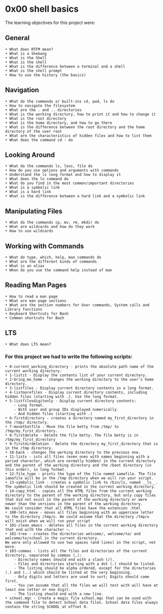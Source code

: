 # **0x00 shell basics** 

The learning objectives for this project were:

## **General** 
	• What does RTFM mean?
	• What is a Shebang
	• What is the Shell
	• What is the shell
	• What is the difference between a terminal and a shell
	• What is the shell prompt
	• How to use the history (the basics)

## **Navigation** 
	• What do the commands or built-ins cd, pwd, ls do
	• How to navigate the filesystem
	• What are the . and .. directories
	• What is the working directory, how to print it and how to change it
	• What is the root directory
	• What is the home directory, and how to go there
	• What is the difference between the root directory and the home directory of the user root
	• What are the characteristics of hidden files and how to list them
	• What does the command cd - do

## **Looking Around**
	• What do the commands ls, less, file do
	• How do you use options and arguments with commands
	• Understand the ls long format and how to display it
	• What does the ln command do
	• What do you find in the most common/important directories
	• What is a symbolic link
	• What is a hard link
	• What is the difference between a hard link and a symbolic link

## **Manipulating Files**
	• What do the commands cp, mv, rm, mkdir do
	• What are wildcards and how do they work
	• How to use wildcards

## **Working with Commands** 
	• What do type, which, help, man commands do
	• What are the different kinds of commands
	• What is an alias
	• When do you use the command help instead of man

## **Reading Man Pages**
	• How to read a man page
	• What are man page sections
	• What are the section numbers for User commands, System calls and Library functions
	• Keyboard Shortcuts for Bash
	• Common shortcuts for Bash

## **LTS**
	• What does LTS mean?

### **For this project we had to write the following scripts:**
	• 0-current_working_directory - prints the absolute path name of the current working directory.
	• 1-listit - Display the contents list of your current directory.
	• 2-bring_me_home - changes the working directory to the user’s home directory.
	• 3-listfiles - Display current directory contents in a long format.
	• 4-listmorefiles - Display current directory contents, including hidden files (starting with .). Use the long format.
	• 5-listfilesdigitonly - Display current directory contents:
		- Long format.
		- With user and group IDs displayed numerically.
		- And hidden files (starting with .)
	• 6-firstdirectory - creates a directory named my_first_directory in the /tmp/ directory.
	• 7-movethatfile - Move the file betty from /tmp/ to /tmp/my_first_directory.
	• 8-firstdelete - Delete the file betty. The file betty is in /tmp/my_first_directory
	• 9-firstdirdeletion - Delete the directory my_first_directory that is in the /tmp directory.
	• 10-back - changes the working directory to the previous one.
	• 11-lists - ists all files (even ones with names beginning with a period character, which are normally hidden) in the current directory and the parent of the working directory and the /boot directory (in this order), in long format.
	• 12-file_type - prints the type of the file named iamafile. The file iamafile will be in the /tmp directory when we will run your script.
	• 13-symbolic_link - creates a symbolic link to /bin/ls, named __ls__. The symbolic link should be created in the current working directory.
	• 14-copy_html - copies all the HTML files from the current working directory to the parent of the working directory, but only copy files that did not exist in the parent of the working directory or were newer than the versions in the parent of the working directory.
	We could consider that all HTML files have the extension .html
	• 100-lets_move - moves all files beginning with an uppercase letter to the directory /tmp/u. We could assume that the directory /tmp/u will exist when we will run your script
	• 101-clean_emacs - deletes all files in the current working directory that end with the character ~.
	• 102-tree - creates the directories welcome/, welcome/to/ and welcome/to/school in the current directory. 
	We were only allowed to use two spaces (and lines) in the script, not more.
	• 103-commas - lists all the files and directories of the current directory, separated by commas (,):
		- Directory names should end with a slash (/).
		- Files and directories starting with a dot (.) should be listed.
		- The listing should be alpha ordered, except for the directories (.) and (..) which should be listed at the very beginning.
		- Only digits and letters are used to sort; Digits should come first.
		- You can assume that all the files we will test with will have at least one letter or one digit.
		- The listing should end with a new line.
	• school.mgc - Create a magic file school.mgc that can be used with the command file to detect School data files. School data files always contain the string SCHOOL at offset 0.


